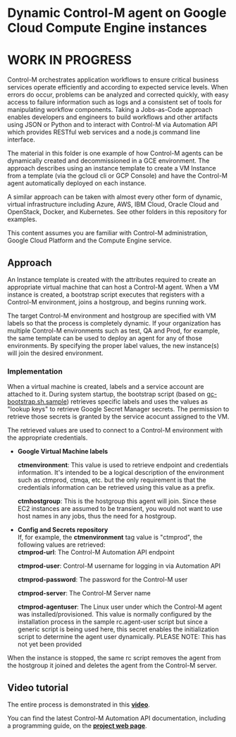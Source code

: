 # Dynamic Control-M agent on Google Cloud Compute Engine instances
# WORK IN PROGRESS
Control-M orchestrates application workflows to ensure critical business services operate efficiently and according to expected service levels. When errors do occur, problems can be analyzed and corrected quickly, with easy access to failure information such as logs and a consistent set of tools for manipulating workflow components. Taking a Jobs-as-Code approach enables developers and engineers to build workflows and other artifacts using JSON or Python and to interact with Control-M via Automation API which provides RESTful web services and a node.js command line interface. 

The material in this folder is one example of how Control-M agents can be dynamically created and decommissioned in a GCE environment. The approach describes using an instance template to create a VM Instance from a template (via the gcloud cli or GCP Console) and have the Control-M agent automatically deployed on each instance.

A similar approach can be taken with almost every other form of dynamic, virtual infrastructure including Azure, AWS, IBM Cloud, Oracle Cloud and OpenStack, Docker, and Kubernetes. See other folders in this repository for examples.

This content assumes you are familiar with Control-M administration, Google Cloud Platform and the Compute Engine service.

## Approach
An Instance template is created with the attributes required to create an appropriate virtual machine that can host a Control-M agent. When a VM instance is created, a bootstrap script executes that registers with a Control-M environment, joins a hostgroup, and begins running work. 

The target Control-M environment and hostgroup are specified with VM labels so that the process is completely dynamic. If your organization has multiple Control-M environments such as test, QA and Prod, for example, the same template can be used to deploy an agent for any of those environments. By specifying the proper label values, the new instance(s) will join the desired environment.

### Implementation
When a virtual machine is created, labels and a service account are attached to it. During system startup, the bootstrap script (based on [gc-bootstrap.sh.sample](https://github.com/controlm/automation-api-community-solutions/blob/master/3-infrastructure-as-code-examples/manage-workload-on-ec2/rc.AWS_Agent_sample)) retrieves specific labels and uses the values as "lookup keys" to retrieve Google Secret Manager secrets. The permission to retrieve those secrets is granted by the service acocunt assigned to the VM.  

The retrieved values are used to connect to a Control-M environment with the appropriate credentials.

+ **Google Virtual Machine labels**

   **ctmenvironment**: This value is used to retrieve endpoint and credentials information. It's intended to be a logical description of the environment such as ctmprod, ctmqa, etc. but the only requirement is that the credentials information can be retrieved using this value as a prefix.    

   **ctmhostgroup**: This is the hostgroup this agent will join. Since these EC2 instances are assumed to be transient, you would not want to use host names in any jobs, thus the need for a hostgroup.    

+ **Config and Secrets repository**  
  If, for example, the **ctmenvironment** tag value is "ctmprod", the following values are retrieved:  
  **ctmprod-url**: The Control-M Automation API endpoint  

  **ctmprod-user**: Control-M username for logging in via Automation API    

  **ctmprod-password**: The password for the Control-M user    

  **ctmprod-server**: The Control-M Server name

  **ctmprod-agentuser**: The Linux user under which the Control-M agent was installed/provisioned. This value is normally configured by the installation process in the sample rc.agent-user script but since a generic script is being used here, this secret enables the initialization script to determine the agent user dynamically. PLEASE NOTE: This has not yet been provided  

When the instance is stopped, the same rc script removes the agent from the hostgroup it joined and deletes the agent from the Control-M server.

## Video tutorial
The entire process is demonstrated in this [**video**](//https://youtu.be/nTLdA0U2tgU).

You can find the latest Control-M Automation API documentation, including a programming guide, on the [**project web page**](https://docs.bmc.com/docs/display/public/workloadautomation/Control-M+Automation+API+-+Getting+Started+Guide).
